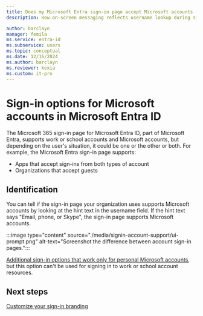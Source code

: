 ```yaml
---
title: Does my Microsoft Entra sign-in page accept Microsoft accounts
description: How on-screen messaging reflects username lookup during sign-in

author: barclayn
manager: femila
ms.service: entra-id
ms.subservice: users
ms.topic: conceptual
ms.date: 12/16/2024
ms.author: barclayn
ms.reviewer: kexia
ms.custom: it-pro
---
```


# Sign-in options for Microsoft accounts in Microsoft Entra ID

The Microsoft 365 sign-in page for Microsoft Entra ID, part of Microsoft Entra, supports work or school accounts and Microsoft accounts, but depending on the user's situation, it could be one or the other or both. For example, the Microsoft Entra sign-in page supports:

* Apps that accept sign-ins from both types of account
* Organizations that accept guests

## Identification
You can tell if the sign-in page your organization uses supports Microsoft accounts by looking at the hint text in the username field. If the hint text says "Email, phone, or Skype", the sign-in page supports Microsoft accounts.

:::image type="content" source="./media/signin-account-support/ui-prompt.png" alt-text="Screenshot the difference between account sign-in pages.":::

[Additional sign-in options that work only for personal Microsoft accounts](https://azure.microsoft.com/updates/microsoft-account-signin-options/), but this option can't be used for signing in to work or school account resources.

## Next steps

[Customize your sign-in branding](~/fundamentals/add-custom-domain.yml)
